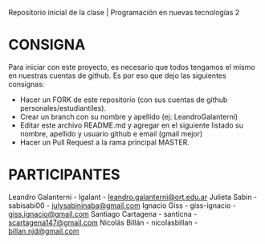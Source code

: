 Repositorio inicial de la clase | Programación en nuevas tecnologías 2

# CONSIGNA

Para iniciar con este proyecto, es necesario que todos tengamos el mismo en nuestras cuentas de github. Es por eso que dejo las siguientes consignas:

- Hacer un FORK de este repositorio (con sus cuentas de github personales/estudiantiles).
- Crear un branch con su nombre y apellido  (ej: LeandroGalanterni)
- Editar este archivo README.md y agregar en el siguiente listado su nombre, apellido y usuario github e email (gmail mejor)
- Hacer un Pull Request a la rama principal MASTER.

# PARTICIPANTES
Leandro Galanterni - lgalant - leandro.galanterni@ort.edu.ar
Julieta Sabin - sabisabi00 - julysabininaba@gmail.com
Ignacio Giss - giss-ignacio - giss.ignacio@gmail.com
Santiago Cartagena - santicna - scartagena147@gmail.com
Nicolás Billán - nicolasbillan - billan.njd@gmail.com